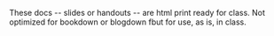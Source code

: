 These docs -- slides or handouts -- are html print ready for class. Not optimized for bookdown or blogdown fbut for use, as is, in class.

